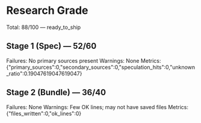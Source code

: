 # Research Grade
Total: 88/100 — ready_to_ship

## Stage 1 (Spec) — 52/60
Failures: No primary sources present
Warnings: None
Metrics: {"primary_sources":0,"secondary_sources":0,"speculation_hits":0,"unknown_ratio":0.19047619047619047}

## Stage 2 (Bundle) — 36/40
Failures: None
Warnings: Few OK lines; may not have saved files
Metrics: {"files_written":0,"ok_lines":0}